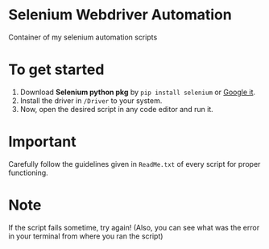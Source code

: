 # Selenium Webdriver Automation
 Container of my selenium automation scripts

# To get started
1. Download **Selenium python pkg** by ```pip install selenium``` or [Google it](https://pypi.org/project/selenium/).
2. Install the driver in ```/Driver``` to your system.
3. Now, open the desired script in any code editor and run it.

# Important
Carefully follow the guidelines given in ```ReadMe.txt``` of every script for proper functioning.

# Note
If the script fails sometime, try again! (Also, you can see what was the error in your terminal from where you ran the script)
